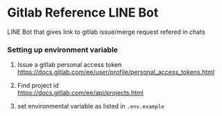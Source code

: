 # Gitlab Reference LINE Bot
LINE Bot that gives link to gitlab issue/merge request refered in chats

### Setting up environment variable

1) Issue a gitlab personal access token  
https://docs.gitlab.com/ee/user/profile/personal_access_tokens.html

2) Find project id  
https://docs.gitlab.com/ee/api/projects.html

3) set environmental variable as listed in `.env.example`